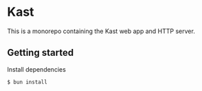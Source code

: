 # Kast

This is a monorepo containing the Kast web app and HTTP server.

## Getting started

Install dependencies

```sh
$ bun install
```
